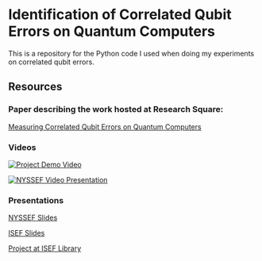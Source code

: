 
# Identification of Correlated Qubit Errors on Quantum Computers

This is a repository for the Python code I used when doing my
experiments on correlated qubit errors.

## Resources

### Paper describing the work hosted at Research Square:
[Measuring Correlated Qubit Errors on Quantum Computers](https://assets-eu.researchsquare.com/files/rs-1035320/v1/32246e6c-8fef-4077-b988-836e862f1ce5.pdf?c=1635955877)

### Videos
[![Project Demo Video](http://img.youtube.com/vi/GJxfOgFRQK0/0.jpg)](http://www.youtube.com/watch?v=GJxfOgFRQK0 "Brief Project Demonstration")

[![NYSSEF Video Presentation](http://img.youtube.com/vi/GoSZTX5BhKQ/0.jpg)](http://www.youtube.com/watch?v=GoSZTX5BhKQ "Identification of Correlated Qubit Errors for Quantum Computing Error Correction")

### Presentations
[NYSSEF Slides](https://docs.google.com/presentation/d/1LA4y14ouTObHiDHLjWEkSwvhkcFdKpxxPT4DFjWx7oY/edit?usp=drive_link)

[ISEF Slides](https://docs.google.com/presentation/d/1bORXn0QA4W0HPE6WbvE2_ObXKlqQtRLanCo79T1Trzc/edit?usp=drive_link)

[Project at ISEF Library ](https://partner.projectboard.world/isef/project/55915)
